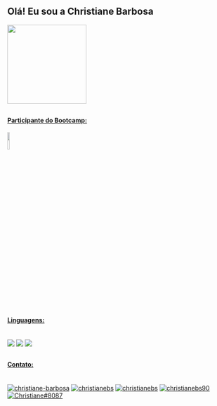 ## Olá! Eu sou a Christiane Barbosa

<div>
  <a href="https://github.com/christianebs/">
  <img height="180em" src="https://github-readme-stats.vercel.app/api?username=christianebs&show_icons=true&theme=dracula&include_all_commits=true&count_private=true" />
</div>

##

#### Participante do Bootcamp:

<img width="10%" src="https://hermes.digitalinnovation.one/tracks/01b0dd36-83ef-40f8-b52a-d542cc85727c.png" />

<br>

## 

#### Linguagens:

<div style="display: inline-block"><br>
  <img src="https://img.shields.io/badge/Java-ED8B00?style=for-the-badge&logo=java&logoColor=white">
  <img src="https://img.shields.io/badge/HTML-239120?style=for-the-badge&logo=html5&logoColor=white">
  <img src="https://img.shields.io/badge/CSS-239120?&style=for-the-badge&logo=css3&logoColor=white">
</div>

##

#### Contato:

<div><br>
  <a href="https://linkedin.com/in/christiane-barbosa" target="blank"><img align="center" src="https://img.shields.io/badge/LinkedIn-0077B5?style=for-the-badge&logo=linkedin&logoColor=white" alt="christiane-barbosa" /></a>
  <a href="mailto:christianebs90@gmail.com" target="blank"><img align="center" src="https://img.shields.io/badge/Gmail-D14836?style=for-the-badge&logo=gmail&logoColor=white" alt="christianebs" /></a>
  <a href="https://twitter.com/christianebs" target="blank"><img align="center" src="https://img.shields.io/badge/Twitter-1DA1F2?style=for-the-badge&logo=twitter&logoColor=white" alt="christianebs"/ ></a>
  <a href="https://instagram.com/christianebs90" target="blank"><img align="center" src="https://img.shields.io/badge/Instagram-E4405F?style=for-the-badge&logo=instagram&logoColor=white" alt="christianebs90" /></a>
  <a href="https://discordapp.com/users/8087" target="blank"><img align="center" src="https://img.shields.io/badge/Discord-7289DA?style=for-the-badge&logo=discord&logoColor=white" alt="Christiane#8087" /></a>
</div>
